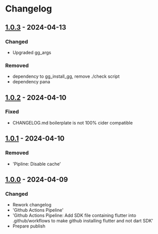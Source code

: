 # Changelog

## [1.0.3] - 2024-04-13

### Changed

- Upgraded gg\_args

### Removed

- dependency to gg\_install\_gg, remove ./check script
- dependency pana

## [1.0.2] - 2024-04-10

### Fixed

- CHANGELOG.md boilerplate is not 100% cider compatible

## [1.0.1] - 2024-04-10

### Removed

- 'Pipline: Disable cache'

## [1.0.0] - 2024-04-09

### Changed

- Rework changelog
- 'Github Actions Pipeline'
- 'Github Actions Pipeline: Add SDK file containing flutter into
.github/workflows to make github installing flutter and not dart SDK'
- Prepare publish

[1.0.3]: https://github.com/inlavigo/gg_create_package/compare/1.0.2...1.0.3
[1.0.2]: https://github.com/inlavigo/gg_create_package/compare/1.0.1...1.0.2
[1.0.1]: https://github.com/inlavigo/gg_create_package/compare/1.0.0...1.0.1
[1.0.0]: https://github.com/inlavigo/gg_create_package/tag/%tag
